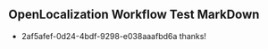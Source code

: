 ## OpenLocalization Workflow Test MarkDown
* 2af5afef-0d24-4bdf-9298-e038aaafbd6a thanks!

<!--HONumber=Aug16_HO4-->


